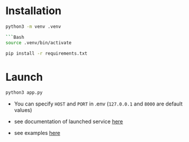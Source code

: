 # Installation

```Bash
python3 -m venv .venv

```Bash
source .venv/bin/activate
```

```Bash
pip install -r requirements.txt
```

# Launch

```Bash
python3 app.py
```

* You can specify `HOST` and `PORT` in .env (`127.0.0.1` and `8000` are default values)

* see documentation of launched service [here](http://127.0.0.1:8000/v1/docs)

* see examples [here](examples.http)
